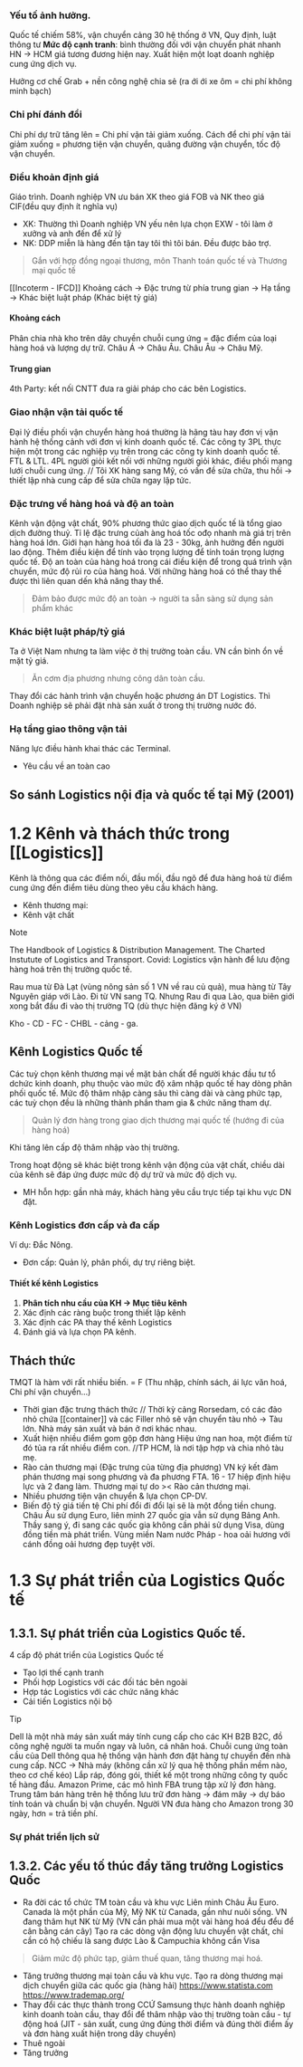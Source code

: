 ### Yếu tố ảnh hưởng.
Quốc tế chiếm 58%, vận chuyển cảng 30 hệ thống ở VN, 
Quy định, luật thông tư
**Mức độ cạnh tranh**: bình thường đối với vận chuyển phát nhanh HN -> HCM giá tương đương hiện nay. Xuất hiện một loạt doanh nghiệp cung ứng dịch vụ. 

Hưởng cơ chế Grab + nền công nghệ chia sẻ (ra ới ới xe ôm = chi phí không minh bạch)
### Chi phí đánh đổi
Chi phí dự trữ tăng lên = Chi phí vận tải giảm xuống. 
Cách để chi phí vận tải giảm xuống = phương tiện vận chuyển, quãng đường vận chuyển, tốc độ vận chuyển. 
### Điều khoản định giá 
Giáo trình.
Doanh nghiệp VN ưu bán XK theo giá FOB và NK theo giá CIF(đều quy định ít nghĩa vụ) 
- XK: Thường thì Doanh nghiệp VN yếu nên lựa chọn EXW - tôi làm ở xưởng và anh đến để xử lý
- NK: DDP miễn là hàng đến tận tay tôi thì tôi bán. Đều được bảo trợ.
> Gắn với hợp đồng ngoại thương, môn Thanh toán quốc tế và Thương mại quốc tế

[[Incoterm - IFCD]] 
Khoảng cách -> Đặc trưng từ phía trung gian -> Hạ tầng -> Khác biệt luật pháp (Khác biệt tỷ giá)
#### Khoảng cách 
Phân chia nhà kho trên dây chuyền chuỗi cung ứng = đặc điểm của loại hàng hoá và lượng dự trữ. 
Châu Á -> Châu Âu. Châu Âu -> Châu Mỹ.
#### Trung gian
4th Party: kết nối CNTT đưa ra giải pháp cho các bên Logistics. 

### Giao nhận vận tải quốc tế
Đại lý điều phối vận chuyển hàng hoá thường là hãng tàu hay đơn vị vận hành hệ thống cảnh với đơn vị kinh doanh quốc tế. Các công ty 3PL thực hiện một trong các nghiệp vụ trên trong các công ty kinh doanh quốc tế. FTL & LTL. 
4PL người giỏi kết nối với những người giỏi khác, điều phối mạng lưới chuỗi cung ứng. 
// Tôi XK hàng sang Mỹ, có vấn đề sửa chữa, thu hồi -> thiết lập nhà cung cấp để sửa chữa ngay lập tức.
### Đặc trưng về hàng hoá và độ an toàn
Kênh vận động vật chất, 90% phương thức giao dịch quốc tế là tổng giao dịch đường thuỷ. Tỉ lệ đặc trưng củah àng hoá tốc ođọ nhanh mà giá trị trên hàng hoá lớn. 
Giới hạn hàng hoá tối đa là 23 - 30kg, ảnh hưởng đến người lao động.
Thêm điều kiện để tính vào trọng lượng để tính toán trọng lượng quốc tế. 
Độ an toàn của hàng hoá trong cái điều kiện để trong quá trình vận chuyển, mức độ rủi ro của hàng hoá. Với những hàng hoá có thể thay thế được thì liên quan dến khả năng thay thế.
>Đảm bảo được mức độ an toàn -> người ta sẵn sàng sử dụng sản phẩm khác

### Khác biệt luật pháp/tỷ giá 
Ta ở Việt Nam nhưng ta làm việc ở thị trường toàn cầu. VN cần bình ổn về mặt tỷ giá.
> Ăn cơm địa phương nhưng công dân toàn cầu. 

Thay đổi các hành trình vận chuyển hoặc phương án DT Logistics. Thì Doanh nghiệp sẽ phải đặt nhà sản xuất ở trong thị trường nước đó. 

### Hạ tầng giao thông vận tải
Năng lực điều hành khai thác các Terminal. 
- Yêu cầu về an toàn cao 
## So sánh Logistics nội địa và quốc tế tại Mỹ (2001)

# 1.2 Kênh và thách thức trong [[Logistics]]
Kênh là thông qua các điểm nối, đầu mối, đầu ngõ để đưa hàng hoá từ điểm cung ứng đến điểm tiêu dùng theo yêu cầu khách hàng.
- Kênh thương mại: 
- Kênh vật chất
>[!note]
>The Handbook of Logistics & Distribution Management. The Charted Instutute of Logistics and Transport.
Covid: Logistics vận hành để lưu động hàng hoá trên thị trường quốc tế.

Rau mua từ Đà Lạt (vùng nông sản số 1 VN về rau củ quả), mua hàng từ Tây Nguyên giáp với Lào. Đi từ VN sang TQ.
Nhưng Rau đi qua Lào, qua biên giới xong bắt đầu đi vào thị trường TQ (dù thực hiện đăng ký ở VN)

Kho - CD - FC - CHBL - cảng - ga.
## Kênh Logistics Quốc tế
Các tuỳ chọn kênh thương mại về mặt bản chất để người khác đầu tư tổ dchức kinh doanh, phụ thuộc vào mức độ xâm nhập quốc tế hay dòng phân phối quốc tế. Mức độ thâm nhập càng sâu thì càng dài và càng phức tạp, các tuỳ chọn đều là những thành phần tham gia & chức năng tham dự. 
> Quản lý đơn hàng trong giao dịch thương mại quốc tế (hướng đi của hàng hoá)

Khi tăng lên cấp độ thâm nhập vào thị trường. 

Trong hoạt động sẽ khác biệt trong kênh vận động của vật chất, chiều dài của kênh sẽ đáp ứng được mức độ dự trữ và mức độ dịch vụ.
- MH hỗn hợp: gần nhà máy, khách hàng yêu cầu trực tiếp tại khu vực DN đặt. 
### Kênh Logistics đơn cấp và đa cấp
Ví dụ: Đắc Nông.
- Đơn cấp: Quản lý, phân phối, dự trự riêng biệt.
#### Thiết kế kênh Logistics 
1. **Phân tích nhu cầu của KH -> Mục tiêu kênh**
2. Xác định các ràng buộc trong thiết lập kênh
3. Xác định các PA thay thế kênh Logistics
4. Đánh giá và lựa chọn PA kênh. 
## Thách thức 
TMQT là hàm với rất nhiều biến. = F (Thu nhập, chính sách, ái lực văn hoá, Chi phí vận chuyển...)
- Thời gian đặc trưng thách thức 
// Thời kỳ cảng Rorsedam, có các đảo nhỏ chứa [[container]] và các Filler nhỏ sẽ vận chuyển tàu nhỏ -> Tàu lớn. 
Nhà máy sản xuất và bán ở nơi khác nhau.
- Xuất hiện nhiều điểm gom gộp đơn hàng 
Hiệu ứng nan hoa, một điểm từ đó tủa ra rất nhiều điểm con. 
//TP HCM, là nơi tập hợp và chia nhỏ tàu mẹ. 
- Rào cản thương mại (Đặc trưng của từng địa phương)
VN ký kết đàm phán thương mại song phương và đa phương FTA. 16 - 17 hiệp định hiệu lực và 2 đang làm.
Thương mại tự do >< Rào cản thương mại. 
- Nhiều phương tiện vận chuyển & lựa chọn CP-DV.
- Biến độ tỷ giá tiền tệ
Chi phí đổi đi đổi lại sẽ là một đồng tiền chung. Châu Âu sử dụng Euro, liên minh 27 quốc gia vẫn sử dụng Bảng Anh. Thầy sang ý, đi sang các quốc gia không cần phải sử dụng Visa, dùng đồng tiền mà phát triển. Vùng miền Nam nước Pháp - hoa oải hương với cánh đồng oải hương đẹp tuyệt vời.

# 1.3 Sự phát triển của Logistics Quốc tế
## 1.3.1. Sự phát triển của Logistics Quốc tế.
4 cấp độ phát triển của Logistics Quốc tế
- Tạo lợi thế cạnh tranh
- Phối hợp Logistics với các đối tác bên ngoài
- Hợp tác Logistics với các chức năng khác 
- Cải tiến Logistics nội bộ
 >[!tip]
 >Dell là một nhà máy sản xuất máy tính cung cấp cho các KH B2B B2C, đồ công nghệ người ta muốn ngay và luôn, cá nhân hoá. Chuỗi cung ứng toàn cầu của Dell thông qua hệ thống vận hành đơn đặt hàng tự chuyển đến nhà cung cấp.
NCC -> Nhà máy (không cần xử lý qua hệ thống phần mềm nào, theo cơ chế kéo) Lắp ráp, đóng gói, thiết kế một trong những công ty quốc tế hàng đầu. 
Amazon Prime, các mô hình FBA trung tập xử lý đơn hàng. Trung tâm bán hàng trên hệ thống lưu trữ đơn hàng -> đám mây -> dự báo tính toán và chuẩn bị vận chuyển.
Người VN đưa hàng cho Amazon trong 30 ngày, hơn = trả tiền phí.

### Sự phát triển lịch sử
## 1.3.2. Các yếu tố thúc đẩy tăng trưởng Logistics Quốc 
- Ra đời các tổ chức TM toàn cầu và khu vực
Liên minh Châu Âu Euro. Canada là một phần của Mỹ, Mỹ NK từ Canada, gần như nuôi sống. VN đang thâm hụt NK từ Mỹ (VN cần phải mua một vài hàng hoá đểu đểu để cân bằng cán cây)
Tạo ra các dòng vận động lưu chuyển vật chất, chỉ cần có hộ chiếu là sang được Lào & Campuchia không cần Visa
> Giảm mức độ phức tạp, giảm thuế quan, tăng thương mại hoá.
- Tăng trưởng thương mại toàn cầu và khu vực.
Tạo ra dòng thương mại dịch chuyển giữa các quốc gia (hàng hải)
https://www.statista.com
https://www.trademap.org/
- Thay đổi các thực thành trong CCỨ
Samsung thực hành doanh nghiệp kinh doanh toàn cầu, thay đổi để thâm nhập vào thị trường toàn cầu - tự động hoá (JIT - sản xuất, cung ứng đúng thời điểm và đúng thời điểm ấy và đơn hàng xuất hiện trong dây chuyền)
- Thuê ngoài
- Tăng trưởng
